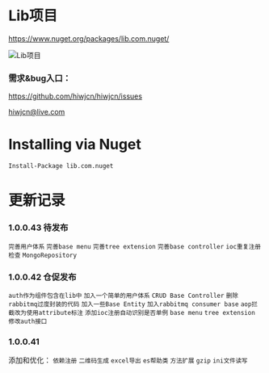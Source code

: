 # Lib项目
https://www.nuget.org/packages/lib.com.nuget/

![Lib项目](http://hiwjcn.qiniudn.com/tools.png)

### 需求&bug入口：
https://github.com/hiwjcn/hiwjcn/issues

hiwjcn@live.com

# Installing via Nuget

    Install-Package lib.com.nuget

# 更新记录

### 1.0.0.43 待发布
`完善用户体系` `完善base menu` `完善tree extension` `完善base controller` 
`ioc重复注册检查` `MongoRepository`

### 1.0.0.42 仓促发布
`auth作为组件包含在lib中` `加入一个简单的用户体系` `CRUD Base Controller` 
`删除rabbitmq过度封装的代码` `加入一些Base Entity` `加入rabbitmq consumer base`
`aop拦截改为使用attribute标注` `添加ioc注册自动识别是否单例` `base menu` `tree extension`
`修改auth接口`

### 1.0.0.41
添加和优化： `依赖注册` `二维码生成` `excel导出` `es帮助类` `方法扩展` `gzip` `ini文件读写`
